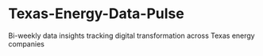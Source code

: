 # Texas-Energy-Data-Pulse
Bi-weekly data insights tracking digital transformation across Texas energy companies
